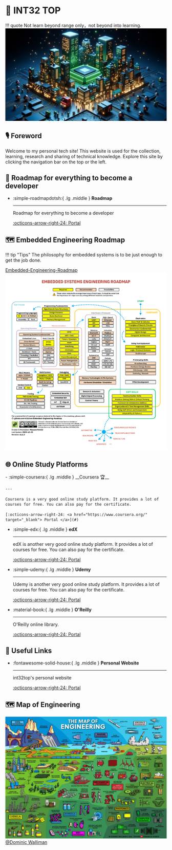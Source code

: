 <!-- ---
comments: flase
--- -->

# 🔭 INT32 TOP
!!! quote
    Not learn beyond range only，not beyond into learning.
![Cover](./static/images/Cover.jpg)

## 🎙️ Foreword
Welcome to my personal tech site! 
This website is used for the collection, learning, research and sharing of technical knowledge.
Explore this site by clicking the navigation bar on the top or the left.

## 🔗 Roadmap for everything to become a developer
<div class="grid cards" markdown>

-   :simple-roadmapdotsh:{ .lg .middle } __Roadmap__

    ---

    Roadmap for everything to become a developer

    [:octicons-arrow-right-24: <a href="https://roadmap.sh/" target="_blank"> Portal </a>](#)

</div>

## 🗺 Embedded Engineering Roadmap
!!! tip "Tips"
    The philosophy for embedded systems is to be just enough to get the job done.

[Embedded-Engineering-Roadmap](https://github.com/m3y54m/Embedded-Engineering-Roadmap)
![Embedded Engineering Roadmap](./static/images/Embedded-Engineering-Roadmap.png)

## 🌐 Online Study Platforms

<div class="grid cards" markdown>
-  :simple-coursera:{ .lg .middle } __Coursera 🏆__

    ---

    Coursera is a very good online study platform. It provides a lot of courses for free. You can also pay for the certificate.

    [:octicons-arrow-right-24: <a href="https://www.coursera.org/" target="_blank"> Portal </a>](#)

- :simple-edx:{ .lg .middle } __edX__

    ---

    edX is another very good online study platform. It provides a lot of courses for free. You can also pay for the certificate.

    [:octicons-arrow-right-24: <a href="https://www.edx.org/" target="_blank"> Portal </a>](#)

- :simple-udemy:{ .lg .middle } __Udemy__

    ---

    Udemy is another very good online study platform. It provides a lot of courses for free. You can also pay for the certificate.

    [:octicons-arrow-right-24: <a href="https://www.udemy.com/" target="_blank"> Portal </a>](#)

- :material-book:{ .lg .middle } __O'Reilly__

    ---

    O'Reilly online library.

    [:octicons-arrow-right-24: <a href="https://learning.oreilly.com/playlists/" target="_blank"> Portal </a>](#)


</div>

## 🔗 Useful Links

<!-- to search icons, go to https://squidfunk.github.io/mkdocs-material/reference/icons-emojis/ -->

<div class="grid cards" markdown>

-   :fontawesome-solid-house:{ .lg .middle } __Personal Website__

    ---

    int32top's personal website

    [:octicons-arrow-right-24: <a href="https://ppea.github.io" target="_blank"> Portal </a>](#)


</div>

## 🗺 Map of Engineering
![Map of Engineering](./static/images/map-of-engineering.jpeg)
[@Dominic Walliman](https://twitter.com/DominicWalliman/status/1522525405391036427)
